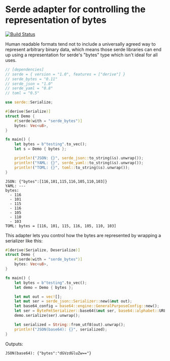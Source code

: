 # Serde adapter for controlling the representation of bytes

[![Build Status](https://travis-ci.com/cfsamson/rfi-serde-byte-repr.svg?branch=master)](https://travis-ci.com/cfsamson/rfi-serde-byte-repr)

Human readable formats tend not to include a universally agreed way to represent arbitrary binary
data, which means those serde libraries can end up using a representation for serde's "bytes" type
which isn't ideal for all uses.

```rust
// [dependencies]
// serde = { version = "1.0", features = ["derive"] }
// serde_bytes = "0.11"
// serde_json = "1.0"
// serde_yaml = "0.8"
// toml = "0.5"

use serde::Serialize;

#[derive(Serialize)]
struct Demo {
    #[serde(with = "serde_bytes")]
    bytes: Vec<u8>,
}

fn main() {
    let bytes = b"testing".to_vec();
    let s = Demo { bytes };

    println!("JSON: {}", serde_json::to_string(&s).unwrap());
    println!("YAML: {}", serde_yaml::to_string(&s).unwrap());
    println!("TOML: {}", toml::to_string(&s).unwrap());
}
```

```
JSON: {"bytes":[116,101,115,116,105,110,103]}
YAML: ---
bytes:
  - 116
  - 101
  - 115
  - 116
  - 105
  - 110
  - 103
TOML: bytes = [116, 101, 115, 116, 105, 110, 103]
```

This adapter lets you control how the bytes are represented by wrapping a serializer like this:

```rust
#[derive(Serialize, Deserialize)]
struct Demo {
    #[serde(with = "serde_bytes")]
    bytes: Vec<u8>,
}

fn main() {
    let bytes = b"testing".to_vec();
    let demo = Demo { bytes };

    let mut out = vec![];
    let mut ser = serde_json::Serializer::new(&mut out);
    let base64_config = base64::engine::GeneralPurposeConfig::new();
    let ser = ByteFmtSerializer::base64(&mut ser, base64::alphabet::URL_SAFE, base64_config);
    demo.serialize(ser).unwrap();

    let serialized = String::from_utf8(out).unwrap();
    println!("JSON(base64): {}", serialized);
}
```

Outputs:

```
JSON(base64): {"bytes":"dGVzdGluZw=="}
```
